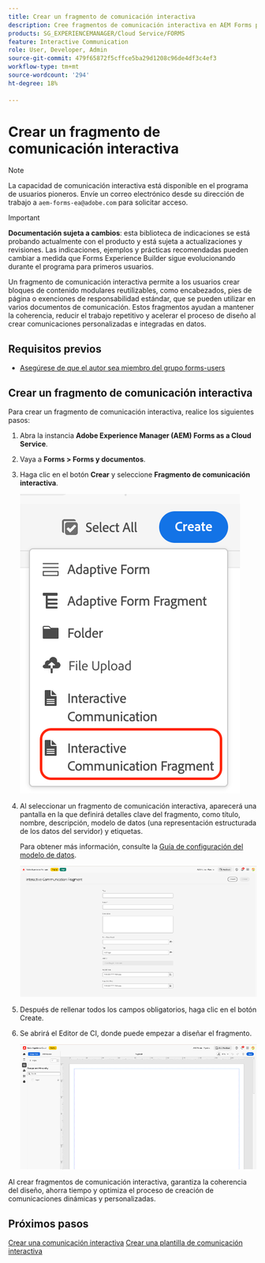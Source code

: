 ```yaml
---
title: Crear un fragmento de comunicación interactiva
description: Cree fragmentos de comunicación interactiva en AEM Forms para crear bloques de contenido modulares y reutilizables que garanticen la coherencia, ahorren tiempo y admitan comunicaciones personalizadas basadas en datos.
products: SG_EXPERIENCEMANAGER/Cloud Service/FORMS
feature: Interactive Communication
role: User, Developer, Admin
source-git-commit: 479f65872f5cffce5ba29d1208c96de4df3c4ef3
workflow-type: tm+mt
source-wordcount: '294'
ht-degree: 18%

---
```


# Crear un fragmento de comunicación interactiva

>[!NOTE]
>
> La capacidad de comunicación interactiva está disponible en el programa de usuarios pioneros. Envíe un correo electrónico desde su dirección de trabajo a `aem-forms-ea@adobe.com` para solicitar acceso.

>[!IMPORTANT]
>
> **Documentación sujeta a cambios**: esta biblioteca de indicaciones se está probando actualmente con el producto y está sujeta a actualizaciones y revisiones. Las indicaciones, ejemplos y prácticas recomendadas pueden cambiar a medida que Forms Experience Builder sigue evolucionando durante el programa para primeros usuarios.

Un fragmento de comunicación interactiva permite a los usuarios crear bloques de contenido modulares reutilizables, como encabezados, pies de página o exenciones de responsabilidad estándar, que se pueden utilizar en varios documentos de comunicación. Estos fragmentos ayudan a mantener la coherencia, reducir el trabajo repetitivo y acelerar el proceso de diseño al crear comunicaciones personalizadas e integradas en datos.

## Requisitos previos

* [Asegúrese de que el autor sea miembro del grupo forms-users](/help/forms/setup-forms-cloud-service.md#configure-users)

## Crear un fragmento de comunicación interactiva

Para crear un fragmento de comunicación interactiva, realice los siguientes pasos:

1. Abra la instancia **Adobe Experience Manager (AEM) Forms as a Cloud Service**.
1. Vaya a **Forms > Forms y documentos**.
1. Haga clic en el botón **Crear** y seleccione **Fragmento de comunicación interactiva**.

   ![Buscar documento CI](/help/forms/interactive-communication/assets/fragment.png)

1. Al seleccionar un fragmento de comunicación interactiva, aparecerá una pantalla en la que definirá detalles clave del fragmento, como título, nombre, descripción, modelo de datos (una representación estructurada de los datos del servidor) y etiquetas.

   Para obtener más información, consulte la [Guía de configuración del modelo de datos](https://experienceleague.adobe.com/en/docs/experience-manager-cloud-service/content/forms/integrate/use-form-data-model/create-form-data-models).

   ![Buscar documento CI](/help/forms/interactive-communication/assets/createfrgmnt.png)

1. Después de rellenar todos los campos obligatorios, haga clic en el botón Create.
1. Se abrirá el Editor de CI, donde puede empezar a diseñar el fragmento.

   ![Buscar documento CI](/help/forms/interactive-communication/assets/frgmntui.png)

Al crear fragmentos de comunicación interactiva, garantiza la coherencia del diseño, ahorra tiempo y optimiza el proceso de creación de comunicaciones dinámicas y personalizadas.

## Próximos pasos

[Crear una comunicación interactiva](/help/forms/interactive-communication/create-interactive-communication.md)
[Crear una plantilla de comunicación interactiva](/help/forms/interactive-communication/create-interactive-communication-template.md)
